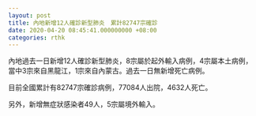 ```yaml
---
layout: post
title: 內地新增12人確診新型肺炎　累計82747宗確診
date: 2020-04-20 08:45:41.000000000 +08:00
categories: rthk
---
```


內地過去一日新增12人確診新型肺炎，8宗屬於起外輸入病例，4宗屬本土病例，當中3宗來自黑龍江，1宗來自內蒙古。過去一日無新增死亡病例。

目前全國累計有82747宗確診病例，77084人出院，4632人死亡。

另外，新增無症狀感染者49人，5宗屬境外輸入。
